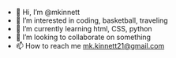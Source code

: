 - 👋 Hi, I’m @mkinnett
- 👀 I’m interested in coding, basketball, traveling
- 🌱 I’m currently learning html, CSS, python
- 💞️ I’m looking to collaborate on something
- 📫 How to reach me mk.kinnett21@gmail.com

<!---
mkinnett/mkinnett is a ✨ special ✨ repository because its `README.md` (this file) appears on your GitHub profile.
You can click the Preview link to take a look at your changes.
--->
